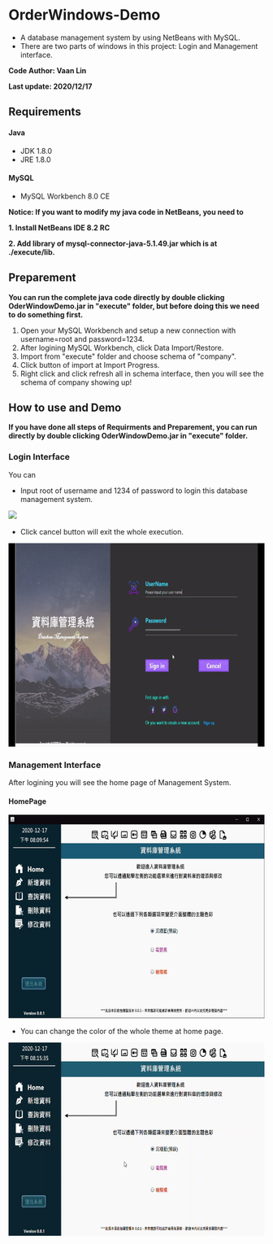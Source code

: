 # OrderWindows-Demo
+ A database management system by using NetBeans with MySQL.
+ There are two parts of windows in this project: Login and Management interface.

**Code Author: Vaan Lin**

**Last update: 2020/12/17**

## Requirements
#### Java
+ JDK            1.8.0
+ JRE            1.8.0
#### MySQL
+ MySQL Workbench 8.0 CE

**Notice: If you want to modify my java code in NetBeans, you need to**

**1. Install NetBeans IDE 8.2 RC**

**2. Add library of mysql-connector-java-5.1.49.jar which is at ./execute/lib.**

## Preparement
**You can run the complete java code directly by double clicking OderWindowDemo.jar in "execute" folder, but before doing this we need to do something first.**
1. Open your MySQL Workbench and setup a new connection with username=root and password=1234.
2. After logining MySQL Workbench, click Data Import/Restore.
3. Import from "execute" folder and choose schema of "company".
4. Click button of import at Import Progress.
5. Right click and click refresh all in schema interface, then you will see the schema of company showing up!

## How to use and Demo
**If you have done all steps of Requirments and Preparement, you can run directly by double clicking OderWindowDemo.jar in "execute" folder.**
### Login Interface
You can
+ Input root of username and 1234 of password to login this database management system.
<img src="Demo/Login.gif" height="400"/>

+ Click cancel button will exit the whole execution.
<img src="Demo/Cancel.gif" height="400"/>

### Management Interface
After logining you will see the home page of Management System.
#### HomePage
<img src="Demo/Image/HomePage.JPG" height="400"/>

+ You can change the color of the whole theme at home page.
<img src="Demo/ThemeChange.gif" height="380"/>


